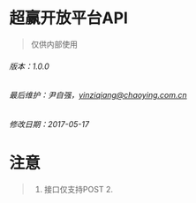 # 超赢开放平台API

> 仅供内部使用

###### 版本：1.0.0

###### 最后维护：尹自强，yinziqiang@chaoying.com.cn

###### 修改日期：2017-05-17



# 注意

> 1. 接口仅支持POST
>    2.



